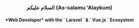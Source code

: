 <!--
**omaratbd7/omaratbd7** is a ✨ _special_ ✨ repository because its `README.md` (this file) appears on your GitHub profile.

Here are some ideas to get you started:

- 🔭 I’m currently working on ...
- 🌱 I’m currently learning ...
- 👯 I’m looking to collaborate on ...
- 🤔 I’m looking for help with ...
- 💬 Ask me about ...
- 📫 How to reach me: ...
- 😄 Pronouns: ...
- ⚡ Fun fact: ...
-->
<h3 align="center"> السلام عليكم (As-salamu 'Alaykum) </h3>

<h4 align="center"> 
  *Web Developer* with the  ` Laravel ` & ` Vue.js ` Ecosystem 
</h4>


<!-- 
<p align="center">
  <samp>
    <a href="#">About me</a> #
    <a href="#">My blog</a> #
    <a href="#">LinkedIn</a> 
  </samp>
</p> 
-->


